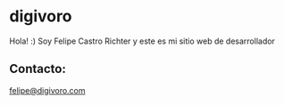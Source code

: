 # digivoro
Hola! :) Soy Felipe Castro Richter y este es mi sitio web de desarrollador

## Contacto:
felipe@digivoro.com

